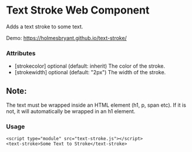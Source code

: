 # Text Stroke Web Component

Adds a text stroke to some text.

Demo: https://holmesbryant.github.io/text-stroke/

### Attributes
* [strokecolor] optional (default: inherit) The color of the stroke.
* [strokewidth] optional (default: "2px") The width of the stroke.

## Note:

The text must be wrapped inside an HTML element (h1, p, span etc). If it is not, it will automatically be wrapped in an h1 element.

### Usage

    <script type="module" src="text-stroke.js"></script>
    <text-stroke>Some Text to Stroke</text-stroke>
